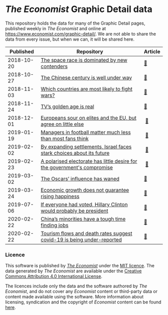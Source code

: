 # _The Economist_ Graphic Detail data

This repository holds the data for many of the Graphic Detail pages, published weekly in _The Economist_ and online at https://www.economist.com/graphic-detail/. We are not able to share the data from every issue, but when we can, it will be shared here.

| Published  | Repository   | Article  |
| ----- | ----- | ----- |
| 2018-10-20 | [The space race is dominated by new contenders](https://github.com/TheEconomist/graphic-detail-data/tree/master/data/2018-10-20_space-launches) | [:link:](https://www.economist.com/graphic-detail/2018/10/18/the-space-race-is-dominated-by-new-contenders)   |
| 2018-10-27 | [The Chinese century is well under way](https://github.com/TheEconomist/graphic-detail-data/tree/master/data/2018-10-27_chinese-century) | [:link:](https://www.economist.com/graphic-detail/2018/10/27/the-chinese-century-is-well-under-way)  |
| 2018-11-03 | [Which countries are most likely to fight wars?](https://github.com/TheEconomist/graphic-detail-data/tree/master/data/2018-11-03-war-fighting) | [:link:](https://www.economist.com/graphic-detail/2018/11/10/which-countries-are-most-likely-to-fight-wars)   |
| 2018-11-24 | [TV’s golden age is real](https://github.com/TheEconomist/graphic-detail-data/tree/master/data/2018-11-24_tv-ratings) | [:link:](https://www.economist.com/graphic-detail/2018/11/24/tvs-golden-age-is-real)  |
| 2018-12-01 | [Europeans sour on elites and the EU, but agree on little else](https://github.com/TheEconomist/graphic-detail-data/tree/master/data/2018-12-01_populism-europe)  |  [:link:](https://www.economist.com/graphic-detail/2018/12/01/europeans-sour-on-elites-and-the-eu-but-agree-on-little-else) |
| 2019-01-19 | [Managers in football matter much less than most fans think](https://github.com/TheEconomist/graphic-detail-data/tree/master/data/2019-01-19_football_managers)  | [:link:](https://www.economist.com/graphic-detail/2019/01/19/managers-in-football-matter-much-less-than-most-fans-think)       |
| 2019-02-02 | [By expanding settlements, Israel faces stark choices about its future](https://github.com/TheEconomist/graphic-detail-data/tree/master/data/2019-02-02_future-of-the-holy-land) |  [:link:](https://www.economist.com/graphic-detail/2019/02/02/israels-growing-settlements-force-stark-choices-about-its-future) |
| 2019-02-23 | [A polarised electorate has little desire for the government's compromise](https://github.com/TheEconomist/graphic-detail-data/tree/master/data/2019-02-23_opinion-on-brexit) | [:link:](https://www.economist.com/graphic-detail/2019/02/23/british-voters-are-unimpressed-by-theresa-mays-brexit-deal)    |
| 2019-03-02 | [The Oscars’ influence has waned](https://github.com/TheEconomist/graphic-detail-data/tree/master/data/2019-03-02_oscars-influence)   | [:link:](https://www.economist.com/graphic-detail/2019/03/02/the-oscars-influence-has-waned)   |
| 2019-03-24 | [Economic growth does not guarantee rising happiness](https://github.com/TheEconomist/graphic-detail-data/tree/master/data/2019-03-23_happiness-economics) | [:link:](https://www.economist.com/graphic-detail/2019/03/21/economic-growth-does-not-guarantee-rising-happiness) |
| 2019-07-06 | [If everyone had voted, Hillary Clinton would probably be president](https://github.com/TheEconomist/graphic-detail-data/tree/master/data/2019-07-06-mandatory-voting) | [:link:](https://www.economist.com/graphic-detail/2019/07/06/if-everyone-had-voted-hillary-clinton-would-probably-be-president)
| 2020-02-22 | [China’s minorities have a tough time finding jobs](https://github.com/TheEconomist/graphic-detail-data/tree/master/data/2020-02-22-china-discrimination) | [:link:](https://www.economist.com/graphic-detail/2020/02/22/chinas-minorities-have-a-tough-time-finding-jobs)
| 2020-02-22 | [Tourism flows and death rates suggest covid-19 is being under-reported](https://github.com/TheEconomist/graphic-detail-data/tree/master/data/2020-03-06-covid19) | [:link:](https://www.economist.com/graphic-detail/2020/03/07/tourism-flows-and-death-rates-suggest-covid-19-is-being-under-reported)


### Licence

This software is published by _[The Economist](https://www.economist.com)_ under the [MIT licence](https://opensource.org/licenses/MIT). The data generated by _The Economist_ are available under the [Creative Commons Attribution 4.0 International License](https://creativecommons.org/licenses/by/4.0/).

The licences include only the data and the software authored by _The Economist_, and do not cover any _Economist_ content or third-party data or content made available using the software. More information about licensing, syndication and the copyright of _Economist_ content can be found [here](https://www.economist.com/rights/).

